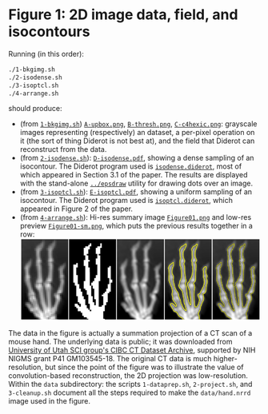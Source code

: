 # Figure 1: 2D image data, field, and isocontours

Running (in this order):

	./1-bkgimg.sh
	./2-isodense.sh
	./3-isoptcl.sh
	./4-arrange.sh

should produce:

* (from [`1-bkgimg.sh`](1-bkgimg.sh)) [`A-upbox.png`](ref/A-upbox.png),
[`B-thresh.png`](ref/B-thresh.png),
[`C-c4hexic.png`](ref/C-c4hexic.png): grayscale images
representing (respectively) an dataset, a per-pixel operation on it
(the sort of thing Diderot is not best at), and the field that Diderot
can reconstruct from the data.
* (from [`2-isodense.sh`](2-isodense.sh)): [`D-isodense.pdf`](ref/D-isodense.pdf), showing a dense sampling of an isocontour.
The Diderot program used is [`isodense.diderot`](isodense.diderot), most of which appeared in Section 3.1 of the paper.
The results are displayed with the stand-alone [`../epsdraw`](../epsdraw.c) utility for drawing dots over an image.
* (from [`3-isoptcl.sh`](3-isoptcl.sh)): [`E-isoptcl.pdf`](ref/E-isoptcl.pdf), showing a uniform sampling of an isocontour.
The Diderot program used is [`isoptcl.diderot`](isoptcl.diderot), which appeared in Figure 2 of the paper.
* (from [`4-arrange.sh`](4-arrange.sh)): Hi-res summary image [`Figure01.png`](ref/Figure01.png) and low-res
preview [`Figure01-sm.png`](ref/Figure01-sm.png), which puts the previous results together in a row:
![](ref/Figure01-sm.png "Figure 1 image")

The data in the figure is actually a summation projection of a CT scan of a mouse hand.
The underlying data is public; it was downloaded from
[University of Utah SCI group's CIBC CT Dataset Archive](http://www.sci.utah.edu/cibc-software/ctdata.html),
supported by NIH NIGMS grant P41 GM103545-18.
The original CT data is much higher-resolution, but since the point of the figure was to illustrate
the value of convolution-based reconstruction, the 2D projection was low-resolution. Within the `data`
subdirectory: the scripts `1-dataprep.sh`, `2-project.sh`, and `3-cleanup.sh` document all the steps
required to make the `data/hand.nrrd` image used in the figure.


